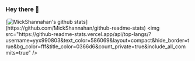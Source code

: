 ### Hey there 👋

[![MickShannahan's github stats](https://github-readme-stats.vercel.app/api?username=MickShannahan&show_icons=true&bg_color=rgba(0,0,0,0))](https://github.com/MickShannahan/github-readme-stats)
<img src="https://github-readme-stats.vercel.app/api/top-langs/?username=yyx990803&text_color=586069&layout=compact&hide_border=true&bg_color=fff&title_color=0366d6&count_private=true&include_all_commits=true" />
<!--
**MickShannahan/MickShannahan** is a ✨ _special_ ✨ repository because its `README.md` (this file) appears on your GitHub profile.

Here are some ideas to get you started:

- 🔭 I’m currently working on ...
- 🌱 I’m currently learning ...
- 👯 I’m looking to collaborate on ...
- 🤔 I’m looking for help with ...
- 💬 Ask me about ...
- 📫 How to reach me: ...
- 😄 Pronouns: ...
- ⚡ Fun fact: ...
-->
